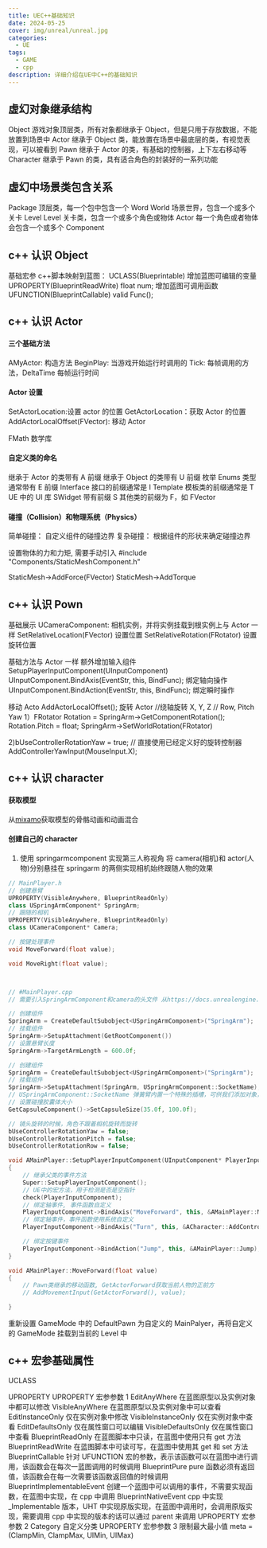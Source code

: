 ```yaml
---
title: UEC++基础知识
date: 2024-05-25
cover: img/unreal/unreal.jpg
categories:
  - UE
tags:
  - GAME
  - cpp
description: 详细介绍在UE中C++的基础知识
---
```


## 虚幻对象继承结构

Object
游戏对象顶层类，所有对象都继承于 Object，但是只用于存放数据，不能放置到场景中
Actor
继承于 Object 类，能放置在场景中最底层的类，有视觉表现，可以被看到
Pawn
继承于 Actor 的类，有基础的控制器，上下左右移动等
Character
继承于 Pawn 的类，具有适合角色的封装好的一系列功能

## 虚幻中场景类包含关系

Package
顶层类，每一个包中包含一个 Word
World
场景世界，包含一个或多个关卡 Level
Level
关卡类，包含一个或多个角色或物体
Actor
每一个角色或者物体会包含一个或多个 Component

## c++ 认识 Object

基础宏参
c++脚本映射到蓝图：
UCLASS(Blueprintable)
增加蓝图可编辑的变量
UPROPERTY(BlueprintReadWrite)
float num;
增加蓝图可调用函数
UFUNCTION(BlueprintCallable)
valid Func();

## c++ 认识 Actor

#### 三个基础方法

AMyActor: 构造方法
BeginPlay: 当游戏开始运行时调用的
Tick: 每帧调用的方法，DeltaTime 每帧运行时间

#### Actor 设置

SetActorLocation:设置 actor 的位置
GetActorLocation：获取 Actor 的位置
AddActorLocalOffset(FVector): 移动 Actor

FMath 数学库

#### 自定义类的命名

继承于 Actor 的类带有 A 前缀
继承于 Object 的类带有 U 前缀
枚举 Enums 类型通常带有 E 前缀
Interface 接口的前缀通常是 I
Template 模板类的前缀通常是 T
UE 中的 UI 库 SWidget 带有前缀 S
其他类的前缀为 F，如 FVector

#### 碰撞（Collision）和物理系统（Physics）

简单碰撞： 自定义组件的碰撞边界
复杂碰撞： 根据组件的形状来确定碰撞边界

设置物体的力和力矩, 需要手动引入
\#include "Components/StaticMeshComponent.h"

StaticMesh->AddForce(FVector)
StaticMesh->AddTorque

## c++ 认识 Pown

基础展示
UCameraComponent: 相机实例，并将实例挂载到根实例上与 Actor 一样
SetRelativeLocation(FVector) 设置位置
SetRelativeRotation(FRotator) 设置旋转位置

基础方法与 Actor 一样
额外增加输入组件
SetupPlayerInputComponent(UInputComponent)
UInputComponent.BindAxis(EventStr, this, BindFunc); 绑定轴向操作
UInputComponent.BindAction(EventStr, this, BindFunc); 绑定瞬时操作

移动 Acto
AddActorLocalOffset();
旋转 Actor
//绕轴旋转 X, Y, Z
// Row, Pitch Yaw
1）FRotator Rotation = SpringArm->GetComponentRotation();
Rotation.Pitch = float;
SpringArm->SetWorldRotation(FRotator)

2\)bUseControllerRotationYaw = true; // 直接使用已经定义好的旋转控制器
AddControllerYawInput(MouseInput.X);

## c++ 认识 character

#### 获取模型

从[mixamo](https://www.mixamo.com/#/)获取模型的骨骼动画和动画混合

#### 创建自己的 character

1.  使用 springarmcomponent 实现第三人称视角
    将 camera(相机)和 actor(人物)分别悬挂在 springarm 的两侧实现相机始终跟随人物的效果

```cpp
// MainPlayer.h
// 创建悬臂
UPROPERTY(VisibleAnywhere, BlueprintReadOnly)
class USpringArmComponent* SpringArm;
// 跟随的相机
UPROPERTY(VisibleAnywhere, BlueprintReadOnly)
class UCameraComponent* Camera;

// 按键处理事件
void MoveForward(float value);

void MoveRight(float value);



// #MainPlayer.cpp
// 需要引入SpringArmComponent和camera的头文件 从https://docs.unrealengine.com/5.3/en-US/查找

// 创建组件
SpringArm = CreateDefaultSubobject<USpringArmComponent>("SpringArm");
// 挂载组件
SpringArm->SetupAttachment(GetRootComponent())
// 设置悬臂长度
SpringArm->TargetArmLength = 600.0f;

// 创建组件
SpringArm = CreateDefaultSubobject<USpringArmComponent>("SpringArm");
// 挂载组件
SpringArm->SetupAttachment(SpringArm, USpringArmComponent::SocketName);
// USpringArmComponent::SocketName 弹簧臂内置一个特殊的插槽，可供我们添加对象，这样就不必将对象直接添加到组件的根节点上。
// 设置碰撞胶囊体大小
GetCapsuleComponent()->SetCapsuleSize(35.0f, 100.0f);

// 镜头旋转的时候，角色不跟着相机旋转而旋转
bUseControllerRotationYaw = false;
bUseControllerRotationPitch = false;
bUseControllerRotationRow = false;

void AMainPlayer::SetupPlayerInputComponent(UInputComponent* PlayerInputComponent)
{
    // 继承父类的事件方法
    Super::SetupPlayerInputComponent();
    // UE中的宏方法，用于检测是否是空指针
    check(PlayerInputComponent);
    // 绑定轴事件, 事件函数自定义
    PlayerInputComponent->BindAxis("MoveForward", this, &AMainPlayer::MoveForward);
    // 绑定轴事件，事件函数使用系统自定义
    PlayerInputComponent->BindAxis("Turn", this, &ACharacter::AddControllerYawInput)

    // 绑定按键事件
    PlayerInputComponent->BindAction("Jump", this, &AMainPlayer::Jump);
}

void AMainPlayer::MoveForward(float value)
{
    // Pawn类继承的移动函数, GetActorForward获取当前人物的正前方
    // AddMovementInput(GetActorForward(), value);

}
```

重新设置 GameMode 中的 DefaultPawn 为自定义的 MainPalyer，再将自定义的 GameMode 挂载到当前的 Level 中

## c++ 宏参基础属性

UCLASS

UPROPERTY
UPROPERTY 宏参参数 1
EditAnyWhere 在蓝图原型以及实例对象中都可以修改
VisibleAnyWhere 在蓝图原型以及实例对象中可以查看
EditInstanceOnly 仅在实例对象中修改
VisibleInstanceOnly 仅在实例对象中查看
EditDefaultsOnly 仅在属性窗口可以编辑
VisibleDefaultsOnly 仅在属性窗口中查看
BlueprintReadOnly 在蓝图脚本中只读，在蓝图中使用只有 get 方法
BlueprintReadWrite 在蓝图脚本中可读可写，在蓝图中使用其 get 和 set 方法
BlueprintCallable 针对 UFUNCTION 宏的参数，表示该函数可以在蓝图中进行调用，该函数会在每次一蓝图调用的时候调用
BlueprintPure pure 函数必须有返回值，该函数会在每一次需要该函数返回值的时候调用
BlueprintImplementableEvent 创建一个蓝图中可以调用的事件，不需要实现函数，在蓝图中实现，在 cpp 中调用
BlueprintNativeEvent cpp 中实现\_Implementable 版本，UHT 中实现原版实现，在蓝图中调用时，会调用原版实现，需要调用 cpp 中实现的版本的话可以通过 parent 来调用
UPROPERTY 宏参参数 2
Category 自定义分类
UPROPERTY 宏参参数 3 限制最大最小值
meta = (ClampMin, ClampMax, UIMin, UIMax)
